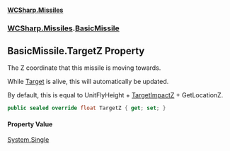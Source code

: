 #### [WCSharp\.Missiles](README.md 'README')
### [WCSharp\.Missiles](WCSharp.Missiles.md 'WCSharp\.Missiles').[BasicMissile](WCSharp.Missiles.BasicMissile.md 'WCSharp\.Missiles\.BasicMissile')

## BasicMissile\.TargetZ Property

The Z coordinate that this missile is moving towards\.

While [Target](WCSharp.Missiles.Missile.Target.md 'WCSharp\.Missiles\.Missile\.Target') is alive, this will automatically be updated.

By default, this is equal to UnitFlyHeight + [TargetImpactZ](WCSharp.Missiles.Missile.TargetImpactZ.md 'WCSharp\.Missiles\.Missile\.TargetImpactZ') + GetLocationZ.

```csharp
public sealed override float TargetZ { get; set; }
```

#### Property Value
[System\.Single](https://learn.microsoft.com/en-us/dotnet/api/system.single 'System\.Single')